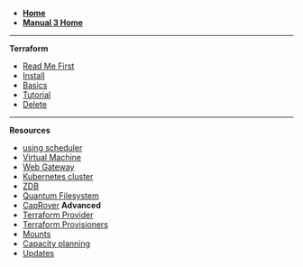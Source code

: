 - [**Home**](@threefold:threefold_home)
- [**Manual 3 Home**](@manual3_home_new)

---

**Terraform**

- [Read Me First](@terraform_readme)
- [Install](@terraform_install)
- [Basics](@terraform_basics)
- [Tutorial](@terraform_get_started)
- [Delete](@terraform_delete)

---

**Resources**

- [using scheduler](@terraform_scheduler)
- [Virtual Machine](@terraform_vm)
- [Web Gateway](@terraform_vm_gateway)
- [Kubernetes cluster](@terraform_k8s)
- [ZDB](@terraform_zdb)
- [Quantum Filesystem](@terraform_qsfs)
- [CapRover](@terraform_caprover)
  **Advanced**
- [Terraform Provider](@terraform_provider)
- [Terraform Provisioners](@terraform_provisioners)
- [Mounts](@terraform_mounts)
- [Capacity planning](@terraform_capacity_planning)
- [Updates](terraform_updates)

